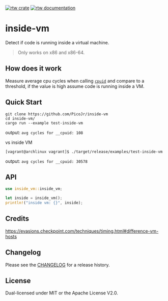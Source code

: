 [![rtw crate](https://img.shields.io/crates/v/inside-vm.svg)](https://crates.io/crates/inside-vm)
[![rtw documentation](https://docs.rs/inside-vm/badge.svg)](https://docs.rs/inside-vm)

# inside-vm

Detect if code is running inside a virtual machine.

> Only works on x86 and x86-64.

## How does it work

Measure average cpu cycles when calling [`cpuid`](https://en.wikipedia.org/wiki/CPUID) and compare to a threshold, if the value is high assume code is running inside a VM.

## Quick Start

```
git clone https://github.com/PicoJr/inside-vm
cd inside-vm/
cargo run --example test-inside-vm
```

output: `avg cycles for __cpuid: 108`

vs inside VM

```
[vagrant@archlinux vagrant]$ ./target/release/examples/test-inside-vm 
```

output: `avg cycles for __cpuid: 30578`

## API

``` rust
use inside_vm::inside_vm;

let inside = inside_vm();
println!("inside vm: {}", inside);
```

## Credits

https://evasions.checkpoint.com/techniques/timing.html#difference-vm-hosts

## Changelog

Please see the [CHANGELOG](CHANGELOG.md) for a release history.

## License

Dual-licensed under MIT or the Apache License V2.0.
